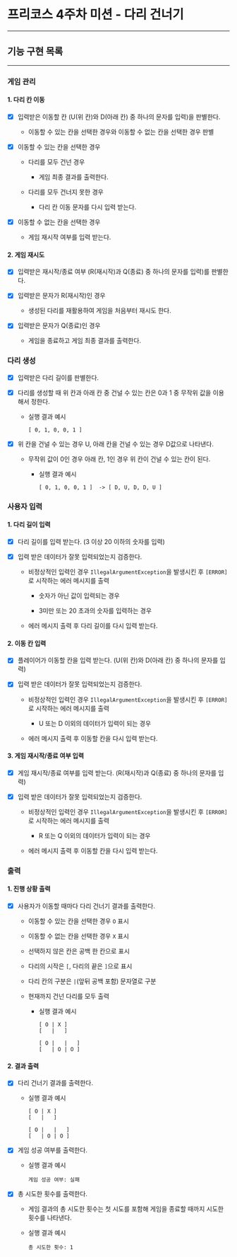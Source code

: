 # 프리코스 4주차 미션 - 다리 건너기

---

## 기능 구현 목록

---

### 게임 관리

#### 1. 다리 칸 이동

- [x] 입력받은 이동할 칸 (U(위 칸)와 D(아래 칸) 중 하나의 문자를 입력)을 판별한다.

    - 이동할 수 있는 칸을 선택한 경우와 이동할 수 없는 칸을 선택한 경우 판별

- [x] 이동할 수 있는 칸을 선택한 경우

    - 다리를 모두 건넌 경우

        - 게임 최종 결과를 출력한다.

    - 다리를 모두 건너지 못한 경우

        - 다리 칸 이동 문자를 다시 입력 받는다.

- [x] 이동할 수 없는 칸을 선택한 경우

    - 게임 재시작 여부를 입력 받는다.

#### 2. 게임 재시도

- [x] 입력받은 재시작/종료 여부 (R(재시작)과 Q(종료) 중 하나의 문자를 입력)를 판별한다.

- [X] 입력받은 문자가 R(재시작)인 경우

    - 생성된 다리를 재활용하여 게임을 처음부터 재시도 한다.

- [X] 입력받은 문자가 Q(종료)인 경우

    - 게임을 종료하고 게임 최종 결과를 출력한다.

### 다리 생성

- [x] 입력받은 다리 길이를 판별한다.

- [x] 다리를 생성할 때 위 칸과 아래 칸 중 건널 수 있는 칸은 0과 1 중 무작위 값을 이용해서 정한다.

    - 실행 결과 예시

          [ 0, 1, 0, 0, 1 ] 

- [x] 위 칸을 건널 수 있는 경우 U, 아래 칸을 건널 수 있는 경우 D값으로 나타낸다.

    - 무작위 값이 0인 경우 아래 칸, 1인 경우 위 칸이 건널 수 있는 칸이 된다.

        - 실행 결과 예시

              [ 0, 1, 0, 0, 1 ]  -> [ D, U, D, D, U ] 

### 사용자 입력

#### 1. 다리 길이 입력

- [x] 다리 길이를 입력 받는다. (3 이상 20 이하의 숫자를 입력)

- [x] 입력 받은 데이터가 잘못 입력되었는지 검증한다.

    - 비정상적인 입력인 경우 `IllegalArgumentException`을 발생시킨 후 `[ERROR]`로 시작하는 에러 메시지를 출력

        - 숫자가 아닌 값이 입력되는 경우

        - 3미만 또는 20 초과의 숫자를 입력하는 경우

    - 에러 메시지 출력 후 다리 길이를 다시 입력 받는다.

#### 2. 이동 칸 입력

- [x] 플레이어가 이동할 칸을 입력 받는다. (U(위 칸)와 D(아래 칸) 중 하나의 문자를 입력)

- [x] 입력 받은 데이터가 잘못 입력되었는지 검증한다.

    - 비정상적인 입력인 경우 `IllegalArgumentException`을 발생시킨 후 `[ERROR]`로 시작하는 에러 메시지를 출력

        - U 또는 D 이외의 데이터가 입력이 되는 경우

    - 에러 메시지 출력 후 이동할 칸을 다시 입력 받는다.

#### 3. 게임 재시작/종료 여부 입력

- [x] 게임 재시작/종료 여부를 입력 받는다. (R(재시작)과 Q(종료) 중 하나의 문자를 입력)

- [x] 입력 받은 데이터가 잘못 입력되었는지 검증한다.

    - 비정상적인 입력인 경우 `IllegalArgumentException`을 발생시킨 후 `[ERROR]`로 시작하는 에러 메시지를 출력

        - R 또는 Q 이외의 데이터가 입력이 되는 경우

    - 에러 메시지 출력 후 이동할 칸을 다시 입력 받는다.

### 출력

#### 1. 진행 상황 출력

- [x] 사용자가 이동할 때마다 다리 건너기 결과를 출력한다.

    - 이동할 수 있는 칸을 선택한 경우 `O` 표시

    - 이동할 수 없는 칸을 선택한 경우 `X` 표시

    - 선택하지 않은 칸은 공백 한 칸으로 표시

    - 다리의 시작은 `[`, 다리의 끝은 `]`으로 표시

    - 다리 칸의 구분은 `|`(앞뒤 공백 포함) 문자열로 구분

    - 현재까지 건넌 다리를 모두 출력

        - 실행 결과 예시

          ```
          [ O | X ] 
          [   |   ] 
          
          [ O |   |   ]
          [   | O | O ]
          ```

#### 2. 결과 출력

- [x] 다리 건너기 결과를 출력한다.

    - 실행 결과 예시

          [ O | X ] 
          [   |   ] 
          
          [ O |   |   ]
          [   | O | O ]

- [x] 게임 성공 여부를 출력한다.

    - 실행 결과 예시

          게임 성공 여부: 실패

- [x] 총 시도한 횟수를 출력한다.

    - 게임 결과의 총 시도한 횟수는 첫 시도를 포함해 게임을 종료할 때까지 시도한 횟수를 나타낸다.

    - 실행 결과 예시

          총 시도한 횟수: 1

